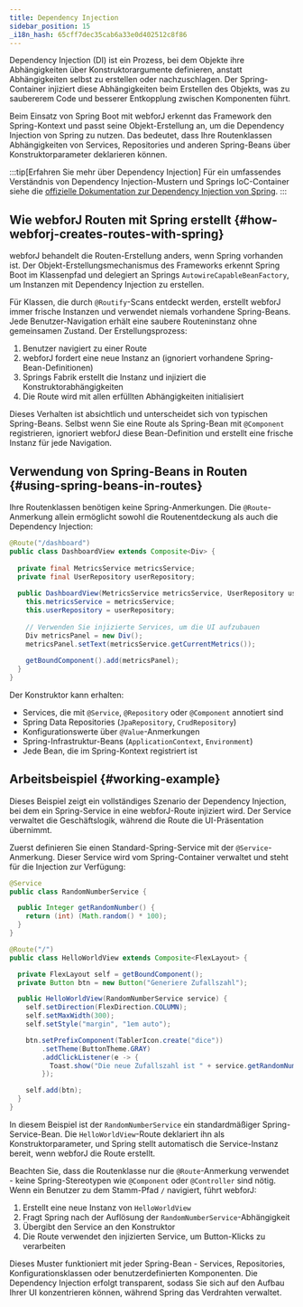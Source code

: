 ```yaml
---
title: Dependency Injection
sidebar_position: 15
_i18n_hash: 65cff7dec35cab6a33e0d402512c8f86
---
```

Dependency Injection (DI) ist ein Prozess, bei dem Objekte ihre Abhängigkeiten über Konstruktorargumente definieren, anstatt Abhängigkeiten selbst zu erstellen oder nachzuschlagen. Der Spring-Container injiziert diese Abhängigkeiten beim Erstellen des Objekts, was zu saubererem Code und besserer Entkopplung zwischen Komponenten führt.

Beim Einsatz von Spring Boot mit webforJ erkennt das Framework den Spring-Kontext und passt seine Objekt-Erstellung an, um die Dependency Injection von Spring zu nutzen. Das bedeutet, dass Ihre Routenklassen Abhängigkeiten von Services, Repositories und anderen Spring-Beans über Konstruktorparameter deklarieren können.

:::tip[Erfahren Sie mehr über Dependency Injection]
Für ein umfassendes Verständnis von Dependency Injection-Mustern und Springs IoC-Container siehe die [offizielle Dokumentation zur Dependency Injection von Spring](https://docs.spring.io/spring-framework/reference/core/beans/dependencies/factory-collaborators.html).
:::

## Wie webforJ Routen mit Spring erstellt {#how-webforj-creates-routes-with-spring}

webforJ behandelt die Routen-Erstellung anders, wenn Spring vorhanden ist. Der Objekt-Erstellungsmechanismus des Frameworks erkennt Spring Boot im Klassenpfad und delegiert an Springs `AutowireCapableBeanFactory`, um Instanzen mit Dependency Injection zu erstellen.

Für Klassen, die durch `@Routify`-Scans entdeckt werden, erstellt webforJ immer frische Instanzen und verwendet niemals vorhandene Spring-Beans. Jede Benutzer-Navigation erhält eine saubere Routeninstanz ohne gemeinsamen Zustand. Der Erstellungsprozess:

1. Benutzer navigiert zu einer Route
2. webforJ fordert eine neue Instanz an (ignoriert vorhandene Spring-Bean-Definitionen)
3. Springs Fabrik erstellt die Instanz und injiziert die Konstruktorabhängigkeiten
4. Die Route wird mit allen erfüllten Abhängigkeiten initialisiert

Dieses Verhalten ist absichtlich und unterscheidet sich von typischen Spring-Beans. Selbst wenn Sie eine Route als Spring-Bean mit `@Component` registrieren, ignoriert webforJ diese Bean-Definition und erstellt eine frische Instanz für jede Navigation.

## Verwendung von Spring-Beans in Routen {#using-spring-beans-in-routes}

Ihre Routenklassen benötigen keine Spring-Anmerkungen. Die `@Route`-Anmerkung allein ermöglicht sowohl die Routenentdeckung als auch die Dependency Injection:

```java
@Route("/dashboard")
public class DashboardView extends Composite<Div> {
  
  private final MetricsService metricsService;
  private final UserRepository userRepository;
  
  public DashboardView(MetricsService metricsService, UserRepository userRepository) {
    this.metricsService = metricsService;
    this.userRepository = userRepository;
    
    // Verwenden Sie injizierte Services, um die UI aufzubauen
    Div metricsPanel = new Div();
    metricsPanel.setText(metricsService.getCurrentMetrics());
    
    getBoundComponent().add(metricsPanel);
  }
}
```

Der Konstruktor kann erhalten:
- Services, die mit `@Service`, `@Repository` oder `@Component` annotiert sind
- Spring Data Repositories (`JpaRepository`, `CrudRepository`)
- Konfigurationswerte über `@Value`-Anmerkungen
- Spring-Infrastruktur-Beans (`ApplicationContext`, `Environment`)
- Jede Bean, die im Spring-Kontext registriert ist

## Arbeitsbeispiel {#working-example}

Dieses Beispiel zeigt ein vollständiges Szenario der Dependency Injection, bei dem ein Spring-Service in eine webforJ-Route injiziert wird. Der Service verwaltet die Geschäftslogik, während die Route die UI-Präsentation übernimmt.

Zuerst definieren Sie einen Standard-Spring-Service mit der `@Service`-Anmerkung. Dieser Service wird vom Spring-Container verwaltet und steht für die Injection zur Verfügung:

```java title="RandomNumberService.java"
@Service
public class RandomNumberService {

  public Integer getRandomNumber() {
    return (int) (Math.random() * 100);
  }
}
```

```java title="HelloWorldView.java"
@Route("/")
public class HelloWorldView extends Composite<FlexLayout> {

  private FlexLayout self = getBoundComponent();
  private Button btn = new Button("Generiere Zufallszahl");

  public HelloWorldView(RandomNumberService service) {
    self.setDirection(FlexDirection.COLUMN);
    self.setMaxWidth(300);
    self.setStyle("margin", "1em auto");

    btn.setPrefixComponent(TablerIcon.create("dice"))
        .setTheme(ButtonTheme.GRAY)
        .addClickListener(e -> {
          Toast.show("Die neue Zufallszahl ist " + service.getRandomNumber(), Theme.SUCCESS);
        });

    self.add(btn);
  }
}
```

In diesem Beispiel ist der `RandomNumberService` ein standardmäßiger Spring-Service-Bean. Die `HelloWorldView`-Route deklariert ihn als Konstruktorparameter, und Spring stellt automatisch die Service-Instanz bereit, wenn webforJ die Route erstellt.

Beachten Sie, dass die Routenklasse nur die `@Route`-Anmerkung verwendet - keine Spring-Stereotypen wie `@Component` oder `@Controller` sind nötig. Wenn ein Benutzer zu dem Stamm-Pfad `/` navigiert, führt webforJ:

1. Erstellt eine neue Instanz von `HelloWorldView`
2. Fragt Spring nach der Auflösung der `RandomNumberService`-Abhängigkeit
3. Übergibt den Service an den Konstruktor
4. Die Route verwendet den injizierten Service, um Button-Klicks zu verarbeiten

Dieses Muster funktioniert mit jeder Spring-Bean - Services, Repositories, Konfigurationsklassen oder benutzerdefinierten Komponenten. Die Dependency Injection erfolgt transparent, sodass Sie sich auf den Aufbau Ihrer UI konzentrieren können, während Spring das Verdrahten verwaltet.

